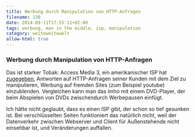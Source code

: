 ```yaml
---
title: Werbung durch Manipulation von HTTP-Anfragen
filename: 130
date: 2014-09-11T17:55:11+02:00
tags: werbung, man in the middle, isp, manipulation
category: weiteweitewelt
allow-html: true
---
```

### Werbung durch Manipulation von HTTP-Anfragen

<p>Das ist starker Tobak: Access Media 3, ein amerikanischer ISP hat <a href="http://haydenlee.io/my-isp-access-media-3-admitting-to-man-in-the-middle-attack">zugegeben</a>, Antworten auf HTTP-Anfragen seiner Kunden mit dem Ziel zu manipulieren, Werbung auf fremden Sites (zum Beispiel youtube) einzublenden. Vergleichen kann man das imho mit einem DVD-Player, der beim Abspielen von DVDs zwischendurch Werbepausen einfügt.</p>

<p>Ich hätte nicht geglaubt, dass es einen ISP gibt, der schon so tief gesunken ist. Bei verschlüsselten Seiten funktioniert das natürlich nicht, weil der Datenverkehr zwischen Webserver und Client für Außenstehende nicht einsehbar ist, und Veränderungen auffallen.</p>



